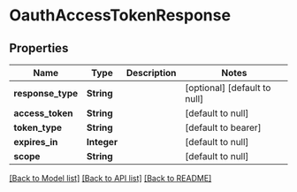 # OauthAccessTokenResponse
## Properties

| Name | Type | Description | Notes |
|------------ | ------------- | ------------- | -------------|
| **response\_type** | **String** |  | [optional] [default to null] |
| **access\_token** | **String** |  | [default to null] |
| **token\_type** | **String** |  | [default to bearer] |
| **expires\_in** | **Integer** |  | [default to null] |
| **scope** | **String** |  | [default to null] |

[[Back to Model list]](../README.md#documentation-for-models) [[Back to API list]](../README.md#documentation-for-api-endpoints) [[Back to README]](../README.md)

